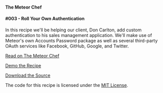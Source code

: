 #### The Meteor Chef
#### \#003 - Roll Your Own Authentication

In this recipe we'll be helping our client, Don Carlton, add custom
authentication to his sales management application. We'll make use of Meteor's
own Accounts Password package as well as several third-party OAuth services
like Facebook, GitHub, Google, and Twitter.


[Read on The Meteor Chef](http://themeteorchef.com/recipes/roll-your-own-authentication)  

[Demo the Recipe](http://tmc-003-demo.meteor.com)  

[Download the Source](https://github.com/themeteorchef/roll-your-own-authentication/archive/master.zip)

The code for this recipe is licensed under the [MIT License](http://opensource.org/licenses/MIT).
